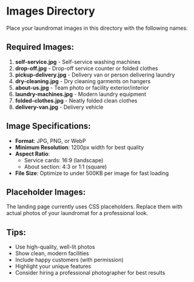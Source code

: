 # Images Directory

Place your laundromat images in this directory with the following names:

## Required Images:

1. **self-service.jpg** - Self-service washing machines
2. **drop-off.jpg** - Drop-off service counter or folded clothes
3. **pickup-delivery.jpg** - Delivery van or person delivering laundry
4. **dry-cleaning.jpg** - Dry cleaning garments on hangers
5. **about-us.jpg** - Team photo or facility exterior/interior
6. **laundry-machines.jpg** - Modern laundry equipment
7. **folded-clothes.jpg** - Neatly folded clean clothes
8. **delivery-van.jpg** - Delivery vehicle

## Image Specifications:

- **Format**: JPG, PNG, or WebP
- **Minimum Resolution**: 1200px width for best quality
- **Aspect Ratio**:
  - Service cards: 16:9 (landscape)
  - About section: 4:3 or 1:1 (square)
- **File Size**: Optimize to under 500KB per image for fast loading

## Placeholder Images:

The landing page currently uses CSS placeholders. Replace them with actual photos of your laundromat for a professional look.

## Tips:

- Use high-quality, well-lit photos
- Show clean, modern facilities
- Include happy customers (with permission)
- Highlight your unique features
- Consider hiring a professional photographer for best results